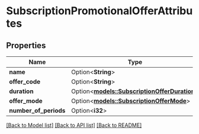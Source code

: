 # SubscriptionPromotionalOfferAttributes

## Properties

Name | Type | Description | Notes
------------ | ------------- | ------------- | -------------
**name** | Option<**String**> |  | [optional]
**offer_code** | Option<**String**> |  | [optional]
**duration** | Option<[**models::SubscriptionOfferDuration**](SubscriptionOfferDuration.md)> |  | [optional]
**offer_mode** | Option<[**models::SubscriptionOfferMode**](SubscriptionOfferMode.md)> |  | [optional]
**number_of_periods** | Option<**i32**> |  | [optional]

[[Back to Model list]](../README.md#documentation-for-models) [[Back to API list]](../README.md#documentation-for-api-endpoints) [[Back to README]](../README.md)


